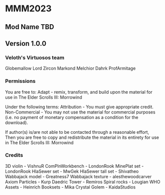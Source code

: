 # MMM2023
## Mod Name TBD
## Version 1.0.0

### Veloth's Virtuosos team
Globemallow
Lord Zircon
Markond
Melchior Dahrk
ProfArmitage

### Permissions
You are free to:
Adapt - remix, transform, and build upon the material for use in The Elder Scrolls III: Morrowind

Under the following terms:
Attribution - You must give appropriate credit.
Non-Commercial - You may not use the material for commercial purposes (i.e. no payment of monetary compensation as a condition for the download).

If author(s) is/are not able to be contacted through a reasonable effort,
Then you are free to copy and redistribute the material in its entirety for use in The Elder Scrolls III: Morrowind

### Credits
3D violin - VishnuR
ComPlnWorkbench - LondonRook
MinePlat set - LondonRook
HlaSewer set - MwGek
HlaSewer tall set - Shivatheo
Wabbajack model - Greatness7
Wabbajack texture - alesthewoodcarver
Axiom Particles - Kurp
Daedric Tower - Remiros
Spiral rocks - Lougian
WHO Assets - Heinrich
Booksets - Mika
Crystal Golem - KaidaStudios